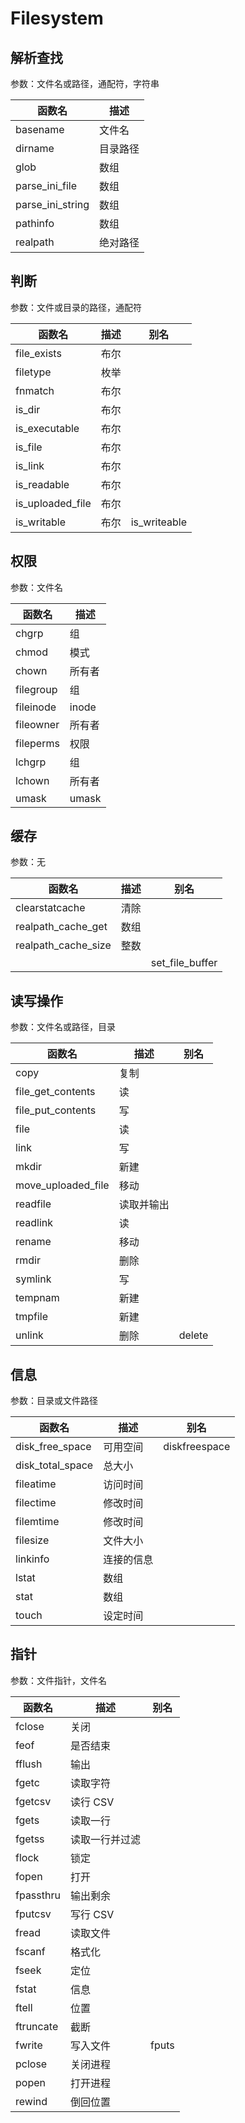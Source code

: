 # Filesystem



## 解析查找

参数：文件名或路径，通配符，字符串

| 函数名           | 描述     |
| ---------------- | -------- |
| basename         | 文件名   |
| dirname          | 目录路径 |
| glob             | 数组     |
| parse_ini_file   | 数组     |
| parse_ini_string | 数组     |
| pathinfo         | 数组     |
| realpath         | 绝对路径 |



## 判断

参数：文件或目录的路径，通配符

| 函数名           | 描述 | 别名         |
| ---------------- | ---- | ------------ |
| file_exists      | 布尔 |              |
| filetype         | 枚举 |              |
| fnmatch          | 布尔 |              |
| is_dir           | 布尔 |              |
| is_executable    | 布尔 |              |
| is_file          | 布尔 |              |
| is_link          | 布尔 |              |
| is_readable      | 布尔 |              |
| is_uploaded_file | 布尔 |              |
| is_writable      | 布尔 | is_writeable |



## 权限

参数：文件名

| 函数名    | 描述   |
| --------- | ------ |
| chgrp     | 组     |
| chmod     | 模式   |
| chown     | 所有者 |
| filegroup | 组     |
| fileinode | inode  |
| fileowner | 所有者 |
| fileperms | 权限   |
| lchgrp    | 组     |
| lchown    | 所有者 |
| umask     | umask  |



## 缓存

参数：无

| 函数名              | 描述 | 别名            |
| ------------------- | ---- | --------------- |
| clearstatcache      | 清除 |                 |
| realpath_cache_get  | 数组 |                 |
| realpath_cache_size | 整数 |                 |
|                     |      | set_file_buffer |



## 读写操作

参数：文件名或路径，目录

| 函数名             | 描述       | 别名   |
| ------------------ | ---------- | ------ |
| copy               | 复制       |        |
| file_get_contents  | 读         |        |
| file_put_contents  | 写         |        |
| file               | 读         |        |
| link               | 写         |        |
| mkdir              | 新建       |        |
| move_uploaded_file | 移动       |        |
| readfile           | 读取并输出 |        |
| readlink           | 读         |        |
| rename             | 移动       |        |
| rmdir              | 删除       |        |
| symlink            | 写         |        |
| tempnam            | 新建       |        |
| tmpfile            | 新建       |        |
| unlink             | 删除       | delete |



## 信息

参数：目录或文件路径

| 函数名           | 描述       | 别名          |
| ---------------- | ---------- | ------------- |
| disk_free_space  | 可用空间   | diskfreespace |
| disk_total_space | 总大小     |               |
| fileatime        | 访问时间   |               |
| filectime        | 修改时间   |               |
| filemtime        | 修改时间   |               |
| filesize         | 文件大小   |               |
| linkinfo         | 连接的信息 |               |
| lstat            | 数组       |               |
| stat             | 数组       |               |
| touch            | 设定时间   |               |



## 指针

参数：文件指针，文件名

| 函数名    | 描述           | 别名  |
| --------- | -------------- | ----- |
| fclose    | 关闭           |       |
| feof      | 是否结束       |       |
| fflush    | 输出           |       |
| fgetc     | 读取字符       |       |
| fgetcsv   | 读行 CSV       |       |
| fgets     | 读取一行       |       |
| fgetss    | 读取一行并过滤 |       |
| flock     | 锁定           |       |
| fopen     | 打开           |       |
| fpassthru | 输出剩余       |       |
| fputcsv   | 写行 CSV       |       |
| fread     | 读取文件       |       |
| fscanf    | 格式化         |       |
| fseek     | 定位           |       |
| fstat     | 信息           |       |
| ftell     | 位置           |       |
| ftruncate | 截断           |       |
| fwrite    | 写入文件       | fputs |
| pclose    | 关闭进程       |       |
| popen     | 打开进程       |       |
| rewind    | 倒回位置       |       |

